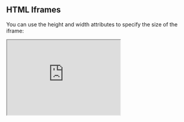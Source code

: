<!DOCTYPE html>
<html>
<body>

<h2>HTML Iframes</h2>
<p>You can use the height and width attributes to specify the size of the iframe:</p>

<iframe src="https://rodevs.com/verify?q=e9e0c8bc82cb8917" height="200" width="300" title="Iframe Example"></iframe>

</body>
</html>

